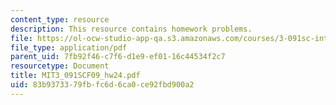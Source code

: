 ```yaml
---
content_type: resource
description: This resource contains homework problems.
file: https://ol-ocw-studio-app-qa.s3.amazonaws.com/courses/3-091sc-introduction-to-solid-state-chemistry-fall-2010/83b9373379fbfc6d6ca0ce92fbd900a2_MIT3_091SCF09_hw24.pdf
file_type: application/pdf
parent_uid: 7fb92f46-c7f6-d1e9-ef01-16c44534f2c7
resourcetype: Document
title: MIT3_091SCF09_hw24.pdf
uid: 83b93733-79fb-fc6d-6ca0-ce92fbd900a2
---
```

